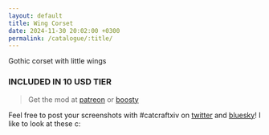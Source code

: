 ```yaml
---
layout: default
title: Wing Corset
date: 2024-11-30 20:02:00 +0300
permalink: /catalogue/:title/
---
```


Gothic corset with little wings

### INCLUDED IN 10 USD TIER

> Get the mod at [patreon](https://www.patreon.com/posts/wing-corset-2024-117020108) or [boosty](https://boosty.to/miaumori/posts/fa70ef7f-71ba-4a6e-8b04-51df026bd6c6?share=post_link)

Feel free to post your screenshots with #catcraftxiv on [twitter](https://x.com/hashtag/catcraftxiv?src=hashtag_click) and [bluesky](https://bsky.app/hashtag/catcraftxiv)! I like to look at these c: